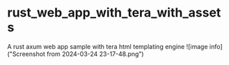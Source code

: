 # rust_web_app_with_tera_with_assets
A rust axum web app sample with tera html templating engine 
![image info]("Screenshot from 2024-03-24 23-17-48.png")

